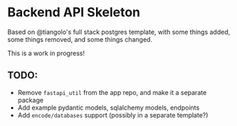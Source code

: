 # Backend API Skeleton

Based on @tiangolo's full stack postgres template, with some things added, some things removed, and some things changed.

This is a work in progress!

TODO:
-----

* Remove `fastapi_util` from the app repo, and make it a separate package
* Add example pydantic models, sqlalchemy models, endpoints
* Add `encode/databases` support (possibly in a separate template?)
